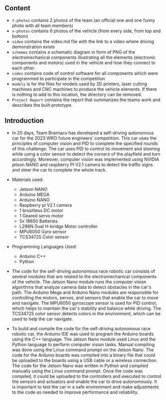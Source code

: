 ## Content

* `t-photos` contains 2 photos of the team (an official one and one funny photo with all team members)
* `v-photos` contains 6 photos of the vehicle (from every side, from top and bottom)
* `video` contains the video.md file with the link to a video where driving demonstration exists
* `schemes` contains a schematic diagram in form of PNG of the electromechanical components illustrating all the elements (electronic components and motors) used in the vehicle and how they connect to each other.
* `codes` contains code of control software for all components which were programmed to participate in the competition
* `models` is for the files for models used by 3D printers, laser cutting machines and CNC machines to produce the vehicle elements. If there is nothing to add to this location, the directory can be removed.
* `Project Report` contains the report that summarizes the teams work and describes the built prototype.



## Introduction
* In 20 days, Team Brainiacs has developed a self-driving autonomous car for the 2023 WRO future engineers’ competition. This car uses the principles of computer vision and PID to complete the specified rounds of this challenge. The car uses PID to control its movement and steering while using a color sensor to detect the corners of the playfield and turn accordingly. Moreover, computer vision was implemented using NVIDIA jetson NANO and raspberry PI V2.1 camera to detect the traffic signs and steer the car to complete the whole track.
  
* Materials used:
  
    - Jetson NANO
    - Arduino MEGA
    - Arduino NANO
    - Raspberry pi V2.1 camera
    - 1 brushless DC motor
    - 1 Geared servo motor
    - 5x 18650 Batteries
    - L298N Dual H-bridge Motor controller
    - MPU6050 Gyro sensor
    - TCS34725 Color sensor
  
* Programming Languages Used:
    - Arduino C++
    - Python


* The code for the self-driving autonomous race robotic car consists of several modules that are related to the electromechanical components of the vehicle. The Jetson Nano module runs the computer vision algorithms that analyze camera data to detect obstacles in the car's path. The Arduino Mega and Arduino Nano modules are responsible for controlling the motors, servos, and sensors that enable the car to move and navigate. The MPU6050 gyroscope sensor is used for PID control, which helps to maintain the car's stability and balance while driving. The TCS34725 color sensor detects colors in the environment, which can be used to help the car navigate.

* To build and compile the code for the self-driving autonomous race robotic car, the Arduino IDE was used to program the Arduino boards using the C++ language. The Jetson Nano module used Linux and the Python language to perform computer vision tasks. Manual compiling was done using the Linux command prompt on the Jetson Nano. The code for the Arduino boards was compiled into a binary file that could be uploaded to the boards using a USB cable or a wireless connection. The code for the Jetson Nano was written in Python and compiled manually using the Linux command prompt. Once the code was compiled, it could be uploaded to the controllers and executed to control the sensors and actuators and enable the car to drive autonomously. It is important to test the car in a safe environment and make adjustments to the code as needed to improve performance and reliability.
